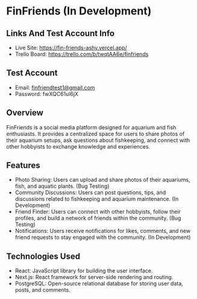 # FinFriends (In Development)

## Links And Test Account Info
- Live Site: https://fin-friends-ashy.vercel.app/
- Trello Board: https://trello.com/b/twqtAA6e/finfriends
## Test Account
- Email: finfriendtest1@gmail.com
- Password: fwXQC61ul6jX

## Overview
FinFriends is a social media platform designed for aquarium and fish enthusiasts. It provides a centralized space for users to share photos of their aquarium setups, ask questions about fishkeeping, and connect with other hobbyists to exchange knowledge and experiences.

## Features
- Photo Sharing: Users can upload and share photos of their aquariums, fish, and aquatic plants. (Bug Testing)
- Community Discussions: Users can post questions, tips, and discussions related to fishkeeping and aquarium maintenance. (In Development)
- Friend Finder: Users can connect with other hobbyists, follow their profiles, and build a network of friends within the community. (Bug Testing)
- Notifications: Users receive notifications for likes, comments, and new friend requests to stay engaged with the community. (In Development)

## Technologies Used
- React: JavaScript library for building the user interface.
- Next.js: React framework for server-side rendering and routing.
- PostgreSQL: Open-source relational database for storing user data, posts, and comments.

